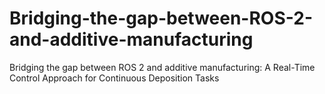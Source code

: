 # Bridging-the-gap-between-ROS-2-and-additive-manufacturing
Bridging the gap between ROS 2 and additive manufacturing: A Real-Time Control Approach for Continuous Deposition Tasks 

